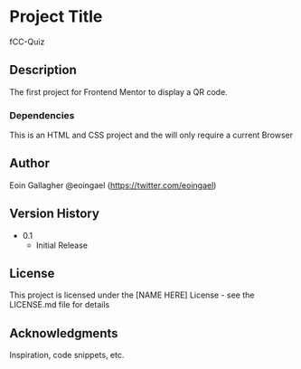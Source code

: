 # Project Title

fCC-Quiz

## Description

The first project for Frontend Mentor to display a QR code.

### Dependencies

This is an HTML and CSS project and the will only require a current Browser

## Author

Eoin Gallagher
@eoingael (https://twitter.com/eoingael)

## Version History

- 0.1
  - Initial Release

## License

This project is licensed under the [NAME HERE] License - see the LICENSE.md file for details

## Acknowledgments

Inspiration, code snippets, etc.
